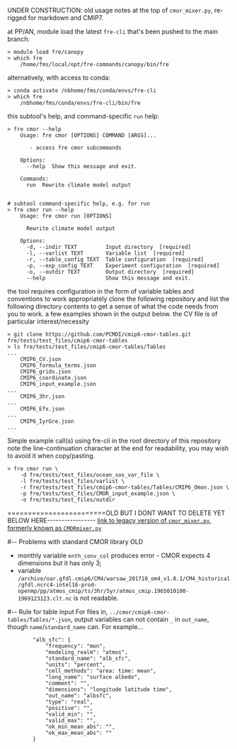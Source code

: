 UNDER CONSTRUCTION: old usage notes at the top of `cmor_mixer.py`, re-rigged for markdown and CMIP7.

at PP/AN, module load the latest `fre-cli` that's been pushed to the main branch:
```
> module load fre/canopy
> which fre
	/home/fms/local/opt/fre-commands/canopy/bin/fre
```

alternatively, with access to conda:
```
> conda activate /nbhome/fms/conda/envs/fre-cli
> which fre
	/nbhome/fms/conda/envs/fre-cli/bin/fre
```

this subtool's help, and command-specific `run` help:
```
> fre cmor --help
	Usage: fre cmor [OPTIONS] COMMAND [ARGS]...

	   - access fre cmor subcommands

	Options:
	  --help  Show this message and exit.

	Commands:
	  run  Rewrite climate model output


# subtool command-specific help, e.g. for run
> fre cmor run --help
	Usage: fre cmor run [OPTIONS]

	  Rewrite climate model output

	Options:
	  -d, --indir TEXT         Input directory  [required]
	  -l, --varlist TEXT       Variable list  [required]
	  -r, --table_config TEXT  Table configuration  [required]
	  -p, --exp_config TEXT    Experiment configuration  [required]
	  -o, --outdir TEXT        Output directory  [required]
	  --help                   Show this message and exit.
```


the tool requires configuration in the form of variable tables and conventions to work appropriately
clone the following repository and list the following directory contents to get a sense of what
the code needs from you to work. a few examples shown in the output below. the CV file is of particular interest/necessity
```
> git clone https://github.com/PCMDI/cmip6-cmor-tables.git fre/tests/test_files/cmip6-cmor-tables
> ls fre/tests/test_files/cmip6-cmor-tables/Tables
...
	CMIP6_CV.json
	CMIP6_formula_terms.json
	CMIP6_grids.json
	CMIP6_coordinate.json
	CMIP6_input_example.json
...
	CMIP6_3hr.json
...
	CMIP6_Efx.json
...
	CMIP6_IyrGre.json
...
```


Simple example call(s) using fre-cli in the root directory of this repository note the line-continuation character at the end for readability,
you may wish to avoid it when copy/pasting.
```
> fre cmor run \
	-d fre/tests/test_files/ocean_sos_var_file \
	-l fre/tests/test_files/varlist \
	-r fre/tests/test_files/cmip6-cmor-tables/Tables/CMIP6_Omon.json \
	-p fre/tests/test_files/CMOR_input_example.json \
	-o fre/tests/test_files/outdir
```





========================OLD BUT I DONT WANT TO DELETE YET BELOW HERE-----------------
[link to legacy version of `cmor_mixer.py`, formerly known as `CMORmixer.py`](https://github.com/NOAA-GFDL/fre-cli/tree/8d5ea27b21fd16807a4464ad2e8798d52bdb96a8/fre/cmor)


#-- Problems with standard CMOR library OLD
   - monthly variable `enth_conv_col` produces error - CMOR expects 4 dimensions but it has only 3;
   - variable `/archive/oar.gfdl.cmip6/CM4/warsaw_201710_om4_v1.0.1/CM4_historical/gfdl.ncrc4-intel16-prod-openmp/pp/atmos_cmip/ts/3hr/5yr/atmos_cmip.1965010100-1969123123.clt.nc`
	 is not readable.


#-- Rule for table input
For files in, `../cmor/cmip6-cmor-tables/Tables/*.json`, output variables can not contain `_` in `out_name`, though `name`/`standard_name` can. For example...
```
		"alb_sfc": {
			"frequency": "mon",
			"modeling_realm": "atmos",
			"standard_name": "alb_sfc",
			"units": "percent",
			"cell_methods": "area: time: mean",
			"long_name": "surface albedo",
			"comment": "",
			"dimensions": "longitude latitude time",
			"out_name": "albsfc",
			"type": "real",
			"positive": "",
			"valid_min": "",
			"valid_max": "",
			"ok_min_mean_abs": "",
			"ok_max_mean_abs": ""
		}
```
